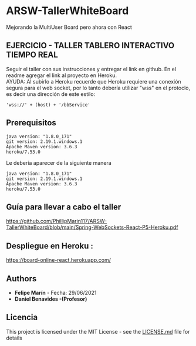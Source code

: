 # ARSW-TallerWhiteBoard
Mejorando la MultiUser Board pero ahora con React  
  
## EJERCICIO - TALLER TABLERO INTERACTIVO TIEMPO REAL  
Seguir el taller con sus instrucciones y entregar el link en github. En el readme agregar el link al proyecto en Heroku.  
AYUDA: Al subirlo a Heroku recuerde que Heroku requiere una conexión segura para el web socket, por lo tanto debería utilizar "wss" en el protoclo, es decir una dirección de este estilo:  
```
'wss://' + (host) + '/bbService'  
```
## Prerequisitos
 ```
java version: "1.8.0_171"
git version: 2.19.1.windows.1
Apache Maven version: 3.6.3
heroku/7.53.0
```
Le debería aparecer de la siguiente manera
```
java version: "1.8.0_171"
git version: 2.19.1.windows.1
Apache Maven version: 3.6.3
heroku/7.53.0
```
## Guía para llevar a cabo el taller  
https://github.com/PhillipMarin117/ARSW-TallerWhiteBoard/blob/main/Spring-WebSockets-React-P5-Heroku.pdf
  
## Despliegue en Heroku :
https://board-online-react.herokuapp.com/

## Authors
* **Felipe Marín** -  Fecha: 29/06/2021
* **Daniel Benavides -(Profesor)**
## Licencia

This project is licensed under the MIT License - see the [LICENSE.md](LICENSE.md) file for details

